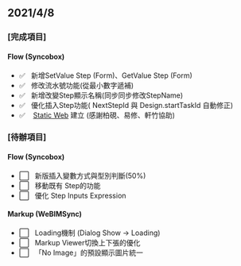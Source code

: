 ## 2021/4/8

### [完成項目]
#### Flow (Syncobox)

- ✅ &nbsp;&nbsp;新增SetValue Step (Form)、GetValue Step (Form)
- ✅ &nbsp;&nbsp;修改流水號功能(從最小數字遞補)
- ✅ &nbsp;&nbsp;新增改變Step顯示名稱(同步同步修改StepName)
- ✅ &nbsp;&nbsp;優化插入Step功能( NextStepId 與 Design.startTaskId 自動修正)
- ✅ &nbsp;&nbsp; [Static Web](https://ashy-sea-0b1e0bb00.azurestaticapps.net/) 建立 (感謝柏硯、易修、軒竹協助)


### [待辦項目]
#### Flow (Syncobox)

- ⬜️ &nbsp;&nbsp;新版插入變數方式與型別判斷(50%)
- ⬜️ &nbsp;&nbsp;移動既有 Step的功能
- ⬜️ &nbsp;&nbsp;優化 Step Inputs Expression

#### Markup (WeBIMSync)

- ⬜️ &nbsp;&nbsp;Loading機制 (Dialog Show -> Loading)
- ⬜️ &nbsp;&nbsp;Markup Viewer切換上下張的優化
- ⬜️ &nbsp;&nbsp;「No Image」的預設顯示圖片統一